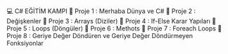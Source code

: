 💻 C# EĞİTİM KAMPI
💎 Proje 1 : Merhaba Dünya ve C#
💎 Proje 2 : Değişkenler
💎 Proje 3 : Arrays (Diziler)
💎 Proje 4 : If-Else Karar Yapıları
💎 Proje 5 : Loops (Döngüler)
💎 Proje 6 : Methots
💎 Proje 7 : Foreach Loops
💎 Proje 8 : Geriye Değer Döndüren ve Geriye Değer Döndürmeyen Fonksiyonlar

